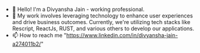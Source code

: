 - 👋 Hello! I'm a Divyansha Jain - working professional.
- 👀 My work involves leveraging technology to enhance user experiences and drive business outcomes. Currently, we're utilizing tech stacks like Rescript, ReactJs, RUST, and various others to develop our applications.
- 📫 How to reach me "https://www.linkedin.com/in/divyansha-jain-a274011b2/"

<!---
dijain071/dijain071 is a ✨ special ✨ repository because its `README.md` (this file) appears on your GitHub profile.
You can click the Preview link to take a look at your changes.
--->

